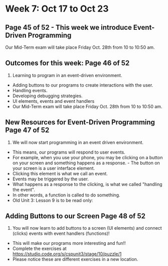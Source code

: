 # Week 7: Oct 17 to Oct 23  
## Page 45 of 52  - This week we introduce Event-Driven Programming

Our Mid-Term exam will take place Friday Oct. 28th from 10 to 10:50 am.

## Outcomes for this week: Page 46 of 52  


1. Learning to program in an event-driven environment.
- Adding buttons to our programs to create interactions with the user.
- Handling events.
- Developing debugging strategies.
- UI elements, events and event handlers
- Our Mid-Term exam will take place Friday Oct. 28th from 10 to 10:50 am.

## New Resources for Event-Driven Programming  Page 47 of 52  


1. We will now start programming in an event driven environment.  
- This means, our programs will respond to user events.
- For example, when you use your phone, you may be clicking on a button on your screen and something happens as a response.  - The button on your screen is a user interface element.  
- Clicking this element is what we call an event.  
- Events may be triggered by the user.  
- What happens as a response to the  clicking, is what we called "handling the event".  
- In other words, a function is called to do something.
- Old Unit 3: Lesson 9 is to be read only:

## Adding Buttons to our Screen  Page 48 of 52  


1. You will now learn to add buttons to a screen (UI elements) and connect (clicks) events with event handlers (functions)!  
- This will make our programs more interesting and fun!!
- Complete the exercises at https://studio.code.org/s/cspunit3/stage/10/puzzle/1  
- Please notice these are different exercises in a new location.
